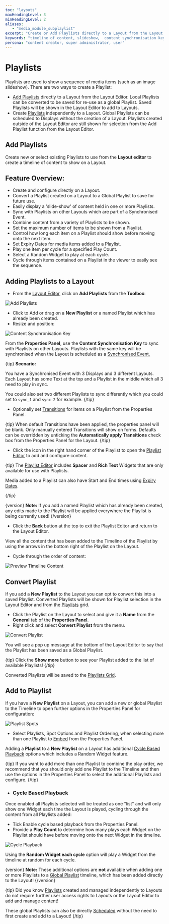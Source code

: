 ```yaml
---
toc: "layouts"
maxHeadingLevel: 3
minHeadingLevel: 2
aliases: 
   - "media_module_subplaylist"   
excerpt: "Create or Add Playlists directly to a Layout from the Layout Editor"
keywords: "timeline of content, slideshow,  content synchronisation key, adding playlists to a layout, convert playlist, saved playlist, cycle based playback, random widget"
persona: "content creator, super administrator, user"
---
```


# Playlists

Playlists are used to show a sequence of media items (such as an image slideshow). There are two ways to create a Playlist:

- [Add Playlists](layouts_editor_playlists.html#content-add-playlists) directly to a Layout from the Layout Editor. Local Playlists can be converted to be saved for re-use as a global Playlist. Saved Playlists will be shown in the Layout Editor to add to Layouts.
- Create [Playlists](media_playlists.html#content-creating-a-playlist) independently to a Layout. Global Playlists can be scheduled to Displays without the creation of a Layout. Playlists created outside of the Layout Editor are still shown for selection from the Add Playlist function from the Layout Editor.

## Add Playlists

Create new or select existing Playlists to use from the **Layout editor** to create a timeline of content to show on a Layout.

## Feature Overview:

- Create and configure directly on a Layout.
- Convert a Playlist created on a Layout to a Global Playlist to save for future use.
- Easily display a 'slide-show' of content held in one or more Playlists.
- Sync with Playlists on other Layouts which are part of a Synchronised Event.
- Combine content from a variety of Playlists to be shown.
- Set the maximum number of items to be shown from a Playlist.
- Control how long each item on a Playlist should show before moving onto the next item.
- Set Expiry Dates for media items added to a Playlist.
- Play one item per cycle for a specified Play Count.
- Select a Random Widget to play at each cycle.
- Cycle through items contained on a Playlist in the viewer to easily see the sequence.

## Adding Playlists to a Layout

- From the [Layout Editor](layouts_editor), click on **Add Playlists** from the **Toolbox**:

![Add Playlists](img/v4.1_layouts_editor_add_playlists.png)

- Click to Add or drag on a **New Playlist** or a named Playlist which has already been created.
- Resize and position:

![Content Synchronisation Key](img/v4.1_layouts_editor_synchronisation_key.png)



From the **Properties Panel**, use the **Content Synchronisation Key** to sync with Playlists on other Layouts. Playlists with the same key will be synchronised when the Layout is scheduled as a [Synchronised Event.](scheduling_events.html#content-synchronised-events)

{tip}
**Scenario:**

You have a Synchronised Event with 3 Displays and 3 different Layouts. Each Layout has some Text at the top and a Playlist in the middle which all 3 need to play in sync. 

You could also set two different Playlists to sync differently which you could set to `sync_1` and `sync-2` for example.
{/tip}

- Optionally set [Transitions](tour_transitions.html#content-playlist-transitions) for items on a Playlist from the Properties Panel.

{tip}
When default Transitions have been applied, the properties panel will be blank. Only manually entered Transitions will show on forms.
Defaults can be overridden by unticking the **Automatically apply Transitions** check box from the Properties Panel for the Layout.
{/tip}

- Click the icon in the right hand corner of the Playlist to open the [Playlist Editor](media_playlists.html#content-playlist-editor) to add and configure content.

{tip}
The [Playlist Editor](media_playlists.html#content-playlist-editor) includes **Spacer** and **Rich Text** Widgets that are only available for use with Playlists.

Media added to a Playlist can also have Start and End times using [Expiry Dates](media_playlists.html#content-widget-expiry-dates).

{/tip}

{version}
**Note:** If you add a named Playlist which has already been created, any edits made to the Playlist will be applied everywhere the Playlist is being currently used!
{/version}

- Click the **Back** button at the top to exit the Playlist Editor and return to the Layout Editor.

View all the content that has been added to the Timeline of the Playlist by using the arrows in the bottom right of the Playlist on the Layout.

- Cycle through the order of content:

![Preview Timeline Content](img/v4.1_layouts_editor_playlists_preview_content.png)

## Convert Playlist

If you add a **New Playlist** to the Layout you can opt to convert this into a saved Playlist. Converted Playlists will be shown for Playlist selection in the Layout Editor and from the [Playlists](media_playlists.html#content-playlists-grid) grid.

- Click the Playlist on the Layout to select and give it a **Name** from the **General** tab of the **Properties Panel**.
- Right click and select **Convert Playlist** from the menu.

![Convert Playlist](img/v4.1_layouts_editor_convert_playlist.png)


You will see a pop up message at the bottom of the Layout Editor to say that the Playlist has been saved as a Global Playlist.

{tip}
Click the **Show more** button to see your Playlist added to the list of available Playlists!
{/tip}

Converted Playlists will be saved to the [Playlists Grid](media_playlists.html#content-playlist-grid).

## Add to Playlist

If you have a **New Playlist** on a Layout, you can add a new or global Playlist to the Timeline to open further options in the Properties Panel for configuration:

![Playlist Spots](img/v4.1_layouts_editor_playlist_spots.png)

- Select Playlists, Spot Options and Playlist Ordering, when selecting more than one Playlist to [Embed](media_playlists.html#content-embedding-playlists) from the Properties Panel.

Adding a **Playlist** to a **New Playlist** on a Layout has additional [Cycle Based Playback](layouts_editor_playlists.html#content-cycle-based-playback) options which includes a Random Widget feature.

{tip}
If you want to add more than one Playlist to combine the play order, we recommend that you should only add one Playlist to the Timeline and then use the options in the Properties Panel to select the additional Playlists and configure.
{/tip}

- ### Cycle Based Playback

Once enabled all Playlists selected will be treated as one "list" and will only show one Widget each time the Layout is played, cycling through the content from all Playlists added:

- Tick Enable cycle based playback from the Properties Panel.
- Provide a **Play Count** to determine how many plays each Widget on the Playlist should have before moving onto the next Widget in the timeline.

![Cycle Playback](img/v4.1_layouts_editor_playlist_cycle_playback.png)



Using the **Random Widget each cycle** option will play a Widget from the timeline at random for each cycle.

{version}
**Note:** These additional options are **not** available when adding one or more Playlists to a [Global Playlist](media_playlists.html#content-feature-overview) timeline, which has been added directly to the Layout!
{/version}

{tip}
Did you know [Playlists](media_playlists.html) created and managed independently to Layouts do not require further user access rights to Layouts or the Layout Editor to add and manage content! 

These global Playlists can also be directly [Scheduled](scheduling_events.html#content-media-scheduling) without the need to first create and add to a Layout!
{/tip}

